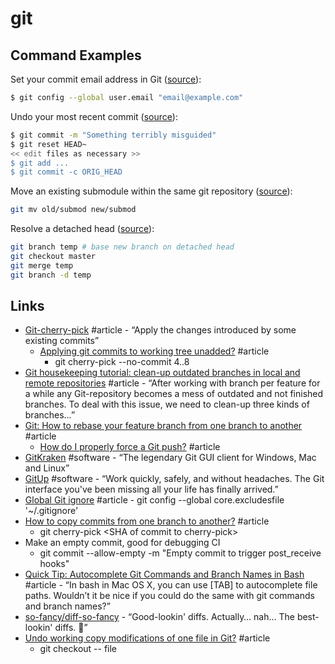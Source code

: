 # git

## Command Examples

Set your commit email address in Git \([source](https://help.github.com/en/articles/setting-your-commit-email-address-in-git)\):

```bash
$ git config --global user.email "email@example.com"
```

Undo your most recent commit \([source](https://stackoverflow.com/a/927386/937377)\):

```bash
$ git commit -m "Something terribly misguided"
$ git reset HEAD~
<< edit files as necessary >>
$ git add ...
$ git commit -c ORIG_HEAD
```

Move an existing submodule within the same git repository \([source](https://stackoverflow.com/a/24767348/937377)\):

```bash
git mv old/submod new/submod
```

Resolve a detached head \([source](https://stackoverflow.com/questions/5772192/how-can-i-reconcile-detached-head-with-master-origin)\):

```bash
git branch temp # base new branch on detached head
git checkout master
git merge temp
git branch -d temp
```



## Links

* [Git-cherry-pick](https://git-scm.com/docs/git-cherry-pick) \#article - “Apply the changes introduced by some existing commits”
  * [Applying git commits to working tree unadded?](https://stackoverflow.com/a/26618896/937377) \#article
    * git cherry-pick --no-commit 4..8
* [Git housekeeping tutorial: clean-up outdated branches in local and remote repositories](https://railsware.com/blog/2014/08/11/git-housekeeping-tutorial-clean-up-outdated-branches-in-local-and-remote-repositories/) \#article - “After working with branch per feature for a while any Git-repository becomes a mess of outdated and not finished branches. To deal with this issue, we need to clean-up three kinds of branches…”
* [Git: How to rebase your feature branch from one branch to another](https://makandracards.com/makandra/10173-git-how-to-rebase-your-feature-branch-from-one-branch-to-another) \#article
  * [How do I properly force a Git push?](https://stackoverflow.com/a/12610763/937377) \#article
* [GitKraken](https://www.gitkraken.com/) \#software - “The legendary Git GUI client for Windows, Mac and Linux”
* [GitUp](http://gitup.co/) \#software - “Work quickly, safely, and without headaches. The Git interface you've been missing all your life has finally arrived.”
* [Global Git ignore](https://stackoverflow.com/a/7335487/937377) \#article - git config --global core.excludesfile '~/.gitignore'
* [How to copy commits from one branch to another?](https://stackoverflow.com/a/2474371) \#article
  * git cherry-pick &lt;SHA of commit to cherry-pick&gt;
* Make an empty commit, good for debugging CI
  * git commit --allow-empty -m "Empty commit to trigger post\_receive hooks"
* [Quick Tip: Autocomplete Git Commands and Branch Names in Bash](http://code-worrier.com/blog/autocomplete-git/) \#article - “In bash in Mac OS X, you can use \[TAB\] to autocomplete file paths. Wouldn’t it be nice if you could do the same with git commands and branch names?”
* [so-fancy/diff-so-fancy](https://github.com/so-fancy/diff-so-fancy) - “Good-lookin' diffs. Actually… nah… The best-lookin' diffs. 🎉”
* [Undo working copy modifications of one file in Git?](https://stackoverflow.com/a/692329/937377) \#article
  * git checkout -- file

